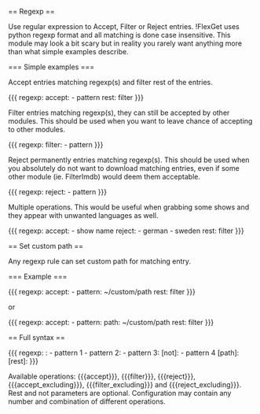 == Regexp ==

Use regular expression to Accept, Filter or Reject entries. !FlexGet uses python regexp format and all matching is done case insensitive. This module may look a bit scary but in reality you rarely want anything more than what simple examples describe.

=== Simple examples ===

Accept entries matching regexp(s) and filter rest of the entries.

{{{
regexp:
  accept:
    - pattern
  rest: filter
}}}

Filter entries matching regexp(s), they can still be accepted by other modules. This should be used when you want to leave chance of accepting to other modules.

{{{
regexp:
  filter:
    - pattern
}}}

Reject permanently entries matching regexp(s). This should be used when you absolutely do not want to download matching entries, even if some other module (ie. FilterImdb) would deem them acceptable.

{{{
regexp:
  reject:
    - pattern
}}}

Multiple operations. This would be useful when grabbing some shows and they appear with unwanted languages as well.

{{{
regexp:
  accept:
    - show name
  reject:
    - german
    - sweden
  rest: filter
}}}

== Set custom path ==

Any regexp rule can set custom path for matching entry.

=== Example ===

{{{
regexp:
  accept: 
    - pattern: ~/custom/path
  rest: filter
}}}

or

{{{
regexp:
  accept: 
    - pattern:
        path: ~/custom/path
  rest: filter
}}}

== Full syntax ==

{{{
regexp:
  <operation>:
    - pattern 1
    - pattern 2: <custom path>
    - pattern 3:
        [not]:
          - pattern 4
        [path]: <custom path>
  [rest]: <operation>
}}}

Available operations: {{{accept}}}, {{{filter}}}, {{{reject}}}, {{{accept_excluding}}}, {{{filter_excluding}}} and {{{reject_excluding}}}.
Rest and not parameters are optional. Configuration may contain any number and combination of different operations.